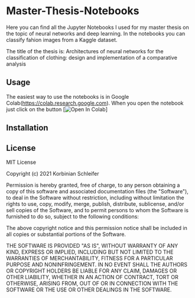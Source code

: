 # Master-Thesis-Notebooks

Here you can find all the Jupyter Notebooks I used for my master thesis on the topic of neural networks and deep learning.
In the notebooks you can classify fahion images from a Kaggle dataset.

The title of the thesis is: Architectures of neural networks for the classification of clothing: design and implementation of a comparative analysis


## Usage

The easiest way to use the notebooks is in Google Colab(https://colab.research.google.com).
When you open the notebook just click on the button [![Open In Colab](https://colab.research.google.com/assets/colab-badge.svg)]


## Installation


## License

MIT License

Copyright (c) 2021 Korbinian Schleifer

Permission is hereby granted, free of charge, to any person obtaining a copy
of this software and associated documentation files (the "Software"), to deal
in the Software without restriction, including without limitation the rights
to use, copy, modify, merge, publish, distribute, sublicense, and/or sell
copies of the Software, and to permit persons to whom the Software is
furnished to do so, subject to the following conditions:

The above copyright notice and this permission notice shall be included in all
copies or substantial portions of the Software.

THE SOFTWARE IS PROVIDED "AS IS", WITHOUT WARRANTY OF ANY KIND, EXPRESS OR
IMPLIED, INCLUDING BUT NOT LIMITED TO THE WARRANTIES OF MERCHANTABILITY,
FITNESS FOR A PARTICULAR PURPOSE AND NONINFRINGEMENT. IN NO EVENT SHALL THE
AUTHORS OR COPYRIGHT HOLDERS BE LIABLE FOR ANY CLAIM, DAMAGES OR OTHER
LIABILITY, WHETHER IN AN ACTION OF CONTRACT, TORT OR OTHERWISE, ARISING FROM,
OUT OF OR IN CONNECTION WITH THE SOFTWARE OR THE USE OR OTHER DEALINGS IN THE
SOFTWARE.
